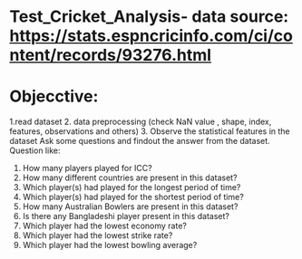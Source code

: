 # Test_Cricket_Analysis- data source: https://stats.espncricinfo.com/ci/content/records/93276.html 
# Objecctive:
1.read dataset
2. data preprocessing (check NaN value , shape, index, features, observations and others)
3. Observe the statistical features in the dataset
Ask some questions and findout the answer from the dataset. Question like:
1. How many players played for ICC?
2. How many different countries are present in this dataset? 
3. Which player(s) had played for the longest period of time?
4. Which player(s) had played for the shortest period of time?
5. How many Australian Bowlers are present in this dataset?
6. Is there any Bangladeshi player present in this dataset?
7. Which player had the lowest economy rate?
8. Which player had the lowest strike rate?
9. Which player had the lowest bowling average?
